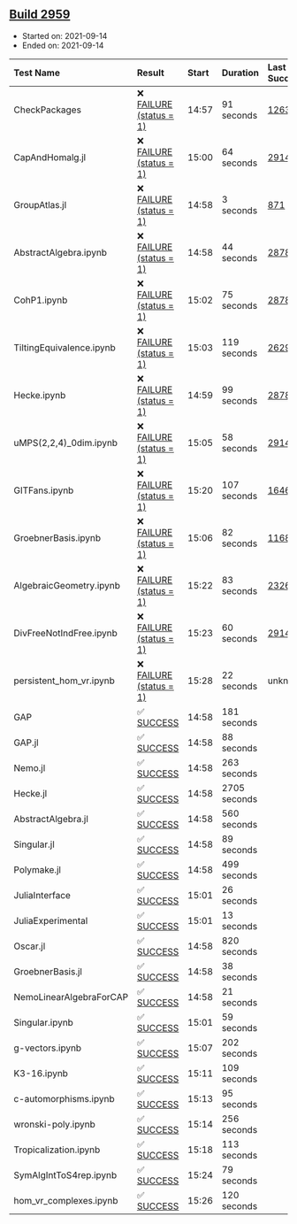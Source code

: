 ## [Build 2959](https://oscarci.mathematik.uni-kl.de/job/oscar-stable/2959/)

* Started on: 2021-09-14
* Ended on: 2021-09-14

| Test Name    | Result | Start | Duration | Last Success | First Failure |
|:-------------|:-------|:------|:---------|:-------------|:--------------|
| CheckPackages | ❌ [FAILURE (status = 1)](https://oscarci.mathematik.uni-kl.de/job/oscar-stable/2959/artifact/logs/build-2959/CheckPackages.log) | 14:57 | 91 seconds | [1263](https://oscarci.mathematik.uni-kl.de/job/oscar-stable/1263/) | [1264](https://oscarci.mathematik.uni-kl.de/job/oscar-stable/1264/) |
| CapAndHomalg.jl | ❌ [FAILURE (status = 1)](https://oscarci.mathematik.uni-kl.de/job/oscar-stable/2959/artifact/logs/build-2959/CapAndHomalg.jl.log) | 15:00 | 64 seconds | [2914](https://oscarci.mathematik.uni-kl.de/job/oscar-stable/2914/) | [2915](https://oscarci.mathematik.uni-kl.de/job/oscar-stable/2915/) |
| GroupAtlas.jl | ❌ [FAILURE (status = 1)](https://oscarci.mathematik.uni-kl.de/job/oscar-stable/2959/artifact/logs/build-2959/GroupAtlas.jl.log) | 14:58 | 3 seconds | [871](https://oscarci.mathematik.uni-kl.de/job/oscar-stable/871/) | [872](https://oscarci.mathematik.uni-kl.de/job/oscar-stable/872/) |
| AbstractAlgebra.ipynb | ❌ [FAILURE (status = 1)](https://oscarci.mathematik.uni-kl.de/job/oscar-stable/2959/artifact/logs/build-2959/AbstractAlgebra.ipynb.log) | 14:58 | 44 seconds | [2878](https://oscarci.mathematik.uni-kl.de/job/oscar-stable/2878/) | [2879](https://oscarci.mathematik.uni-kl.de/job/oscar-stable/2879/) |
| CohP1.ipynb | ❌ [FAILURE (status = 1)](https://oscarci.mathematik.uni-kl.de/job/oscar-stable/2959/artifact/logs/build-2959/CohP1.ipynb.log) | 15:02 | 75 seconds | [2878](https://oscarci.mathematik.uni-kl.de/job/oscar-stable/2878/) | [2879](https://oscarci.mathematik.uni-kl.de/job/oscar-stable/2879/) |
| TiltingEquivalence.ipynb | ❌ [FAILURE (status = 1)](https://oscarci.mathematik.uni-kl.de/job/oscar-stable/2959/artifact/logs/build-2959/TiltingEquivalence.ipynb.log) | 15:03 | 119 seconds | [2629](https://oscarci.mathematik.uni-kl.de/job/oscar-stable/2629/) | [2630](https://oscarci.mathematik.uni-kl.de/job/oscar-stable/2630/) |
| Hecke.ipynb | ❌ [FAILURE (status = 1)](https://oscarci.mathematik.uni-kl.de/job/oscar-stable/2959/artifact/logs/build-2959/Hecke.ipynb.log) | 14:59 | 99 seconds | [2878](https://oscarci.mathematik.uni-kl.de/job/oscar-stable/2878/) | [2879](https://oscarci.mathematik.uni-kl.de/job/oscar-stable/2879/) |
| uMPS(2,2,4)_0dim.ipynb | ❌ [FAILURE (status = 1)](https://oscarci.mathematik.uni-kl.de/job/oscar-stable/2959/artifact/logs/build-2959/uMPS-2-2-4-_0dim.ipynb.log) | 15:05 | 58 seconds | [2914](https://oscarci.mathematik.uni-kl.de/job/oscar-stable/2914/) | [2915](https://oscarci.mathematik.uni-kl.de/job/oscar-stable/2915/) |
| GITFans.ipynb | ❌ [FAILURE (status = 1)](https://oscarci.mathematik.uni-kl.de/job/oscar-stable/2959/artifact/logs/build-2959/GITFans.ipynb.log) | 15:20 | 107 seconds | [1646](https://oscarci.mathematik.uni-kl.de/job/oscar-stable/1646/) | [1647](https://oscarci.mathematik.uni-kl.de/job/oscar-stable/1647/) |
| GroebnerBasis.ipynb | ❌ [FAILURE (status = 1)](https://oscarci.mathematik.uni-kl.de/job/oscar-stable/2959/artifact/logs/build-2959/GroebnerBasis.ipynb.log) | 15:06 | 82 seconds | [1168](https://oscarci.mathematik.uni-kl.de/job/oscar-stable/1168/) | [1169](https://oscarci.mathematik.uni-kl.de/job/oscar-stable/1169/) |
| AlgebraicGeometry.ipynb | ❌ [FAILURE (status = 1)](https://oscarci.mathematik.uni-kl.de/job/oscar-stable/2959/artifact/logs/build-2959/AlgebraicGeometry.ipynb.log) | 15:22 | 83 seconds | [2326](https://oscarci.mathematik.uni-kl.de/job/oscar-stable/2326/) | [2327](https://oscarci.mathematik.uni-kl.de/job/oscar-stable/2327/) |
| DivFreeNotIndFree.ipynb | ❌ [FAILURE (status = 1)](https://oscarci.mathematik.uni-kl.de/job/oscar-stable/2959/artifact/logs/build-2959/DivFreeNotIndFree.ipynb.log) | 15:23 | 60 seconds | [2914](https://oscarci.mathematik.uni-kl.de/job/oscar-stable/2914/) | [2915](https://oscarci.mathematik.uni-kl.de/job/oscar-stable/2915/) |
| persistent_hom_vr.ipynb | ❌ [FAILURE (status = 1)](https://oscarci.mathematik.uni-kl.de/job/oscar-stable/2959/artifact/logs/build-2959/persistent_hom_vr.ipynb.log) | 15:28 | 22 seconds | unknown | unknown |
| GAP | ✅ [SUCCESS](https://oscarci.mathematik.uni-kl.de/job/oscar-stable/2959/artifact/logs/build-2959/GAP.log) | 14:58 | 181 seconds |  |  |
| GAP.jl | ✅ [SUCCESS](https://oscarci.mathematik.uni-kl.de/job/oscar-stable/2959/artifact/logs/build-2959/GAP.jl.log) | 14:58 | 88 seconds |  |  |
| Nemo.jl | ✅ [SUCCESS](https://oscarci.mathematik.uni-kl.de/job/oscar-stable/2959/artifact/logs/build-2959/Nemo.jl.log) | 14:58 | 263 seconds |  |  |
| Hecke.jl | ✅ [SUCCESS](https://oscarci.mathematik.uni-kl.de/job/oscar-stable/2959/artifact/logs/build-2959/Hecke.jl.log) | 14:58 | 2705 seconds |  |  |
| AbstractAlgebra.jl | ✅ [SUCCESS](https://oscarci.mathematik.uni-kl.de/job/oscar-stable/2959/artifact/logs/build-2959/AbstractAlgebra.jl.log) | 14:58 | 560 seconds |  |  |
| Singular.jl | ✅ [SUCCESS](https://oscarci.mathematik.uni-kl.de/job/oscar-stable/2959/artifact/logs/build-2959/Singular.jl.log) | 14:58 | 89 seconds |  |  |
| Polymake.jl | ✅ [SUCCESS](https://oscarci.mathematik.uni-kl.de/job/oscar-stable/2959/artifact/logs/build-2959/Polymake.jl.log) | 14:58 | 499 seconds |  |  |
| JuliaInterface | ✅ [SUCCESS](https://oscarci.mathematik.uni-kl.de/job/oscar-stable/2959/artifact/logs/build-2959/JuliaInterface.log) | 15:01 | 26 seconds |  |  |
| JuliaExperimental | ✅ [SUCCESS](https://oscarci.mathematik.uni-kl.de/job/oscar-stable/2959/artifact/logs/build-2959/JuliaExperimental.log) | 15:01 | 13 seconds |  |  |
| Oscar.jl | ✅ [SUCCESS](https://oscarci.mathematik.uni-kl.de/job/oscar-stable/2959/artifact/logs/build-2959/Oscar.jl.log) | 14:58 | 820 seconds |  |  |
| GroebnerBasis.jl | ✅ [SUCCESS](https://oscarci.mathematik.uni-kl.de/job/oscar-stable/2959/artifact/logs/build-2959/GroebnerBasis.jl.log) | 14:58 | 38 seconds |  |  |
| NemoLinearAlgebraForCAP | ✅ [SUCCESS](https://oscarci.mathematik.uni-kl.de/job/oscar-stable/2959/artifact/logs/build-2959/NemoLinearAlgebraForCAP.log) | 14:58 | 21 seconds |  |  |
| Singular.ipynb | ✅ [SUCCESS](https://oscarci.mathematik.uni-kl.de/job/oscar-stable/2959/artifact/logs/build-2959/Singular.ipynb.log) | 15:01 | 59 seconds |  |  |
| g-vectors.ipynb | ✅ [SUCCESS](https://oscarci.mathematik.uni-kl.de/job/oscar-stable/2959/artifact/logs/build-2959/g-vectors.ipynb.log) | 15:07 | 202 seconds |  |  |
| K3-16.ipynb | ✅ [SUCCESS](https://oscarci.mathematik.uni-kl.de/job/oscar-stable/2959/artifact/logs/build-2959/K3-16.ipynb.log) | 15:11 | 109 seconds |  |  |
| c-automorphisms.ipynb | ✅ [SUCCESS](https://oscarci.mathematik.uni-kl.de/job/oscar-stable/2959/artifact/logs/build-2959/c-automorphisms.ipynb.log) | 15:13 | 95 seconds |  |  |
| wronski-poly.ipynb | ✅ [SUCCESS](https://oscarci.mathematik.uni-kl.de/job/oscar-stable/2959/artifact/logs/build-2959/wronski-poly.ipynb.log) | 15:14 | 256 seconds |  |  |
| Tropicalization.ipynb | ✅ [SUCCESS](https://oscarci.mathematik.uni-kl.de/job/oscar-stable/2959/artifact/logs/build-2959/Tropicalization.ipynb.log) | 15:18 | 113 seconds |  |  |
| SymAlgIntToS4rep.ipynb | ✅ [SUCCESS](https://oscarci.mathematik.uni-kl.de/job/oscar-stable/2959/artifact/logs/build-2959/SymAlgIntToS4rep.ipynb.log) | 15:24 | 79 seconds |  |  |
| hom_vr_complexes.ipynb | ✅ [SUCCESS](https://oscarci.mathematik.uni-kl.de/job/oscar-stable/2959/artifact/logs/build-2959/hom_vr_complexes.ipynb.log) | 15:26 | 120 seconds |  |  |
